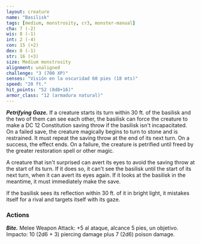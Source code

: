 ```yaml
---
layout: creature
name: "Basilisk"
tags: [medium, monstrosity, cr3, monster-manual]
cha: 7 (-2)
wis: 8 (-1)
int: 2 (-4)
con: 15 (+2)
dex: 8 (-1)
str: 16 (+3)
size: Medium monstrosity
alignment: unaligned
challenge: "3 (700 XP)"
senses: "Visión en la oscuridad 60 pies (18 mts)"
speed: "20 ft."
hit_points: "52 (8d8+16)"
armor_class: "12 (armadura natural)"
---
```


***Petrifying Gaze.*** If a creature starts its turn within 30 ft. of the basilisk and the two of them can see each other, the basilisk can force the creature to make a DC 12 Constitution saving throw if the basilisk isn't incapacitated. On a failed save, the creature magically begins to turn to stone and is restrained. It must repeat the saving throw at the end of its next turn. On a success, the effect ends. On a failure, the creature is petrified until freed by the greater restoration spell or other magic.

A creature that isn't surprised can avert its eyes to avoid the saving throw at the start of its turn. If it does so, it can't see the basilisk until the start of its next turn, when it can avert its eyes again. If it looks at the basilisk in the meantime, it must immediately make the save.

If the basilisk sees its reflection within 30 ft. of it in bright light, it mistakes itself for a rival and targets itself with its gaze.

### Actions

***Bite.*** Melee Weapon Attack: +5 al ataque, alcance 5 pies, un objetivo. Impacto: 10 (2d6 + 3) piercing damage plus 7 (2d6) poison damage.